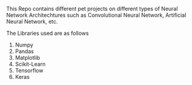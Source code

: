This Repo contains different pet projects on different types of Neural Network Architechtures such as Convolutional Neural Network, Artificial Neural Network, etc.

The Libraries used are as follows
1. Numpy
2. Pandas
3. Matplotlib
4. Scikit-Learn
5. Tensorflow
6. Keras
